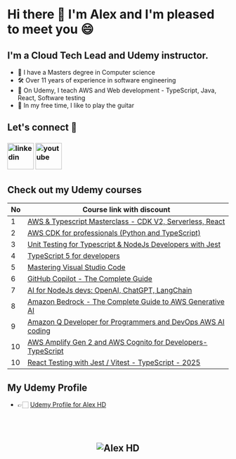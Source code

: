# Hi there 👋  I'm Alex and I'm pleased to meet you 😄

## **I'm a Cloud Tech Lead and Udemy instructor.**
 - 💾 I have a Masters degree in Computer science
 - 🛠️ Over 11 years of experience in software engineering
 - 👔 On Udemy, I teach AWS and Web development - TypeScript, Java, React, Software testing
 - 🎸 In my free time, I like to play the guitar


## **Let's connect** 👋 &nbsp;

<h3 align="left">
<a href="https://www.linkedin.com/in/alex-dan-02598a137/"><img src="https://img.icons8.com/color/96/000000/linkedin.png" alt="linkedin" width="60" height="60"/></a>
<a href="https://www.youtube.com/@concisedeveloper/videos" target="_blank"><img src="https://img.icons8.com/color/344/youtube-play.png" alt="youtube" width="60" height="60"/></a>


## **Check out my Udemy courses**

| No  | Course link with discount | 
| --- | ----------- | 
| 1 | [AWS & Typescript Masterclass - CDK V2, Serverless, React](https://www.udemy.com/course/aws-typescript-cdk-serverless-react/?couponCode=MAR2025) |
| 2 | [AWS CDK for professionals (Python and TypeScript)](https://www.udemy.com/course/aws-cdk-for-professionals/?couponCode=MAR2025) |
| 3 | [Unit Testing for Typescript & NodeJs Developers with Jest](https://www.udemy.com/course/unit-testing-typescript-nodejs/?couponCode=MAR2025) |
| 4 | [TypeScript 5 for developers](https://www.udemy.com/course/typescript-full-stack-programming/?couponCode=MAR2025) |
| 5 | [Mastering Visual Studio Code](https://www.udemy.com/course/mastering-visual-studio-code/?couponCode=MAR2025) |
| 6 | [GitHub Copilot - The Complete Guide](https://www.udemy.com/course/github-copilot-the-complete-guide/?couponCode=MAR2025) |
| 7 | [AI for NodeJs devs: OpenAI, ChatGPT, LangChain](https://www.udemy.com/course/ai-nodejs-openai-chatgpt-langchain-typescript/?couponCode=MAR2025) |
| 8 | [Amazon Bedrock - The Complete Guide to AWS Generative AI](https://www.udemy.com/course/amazon-bedrock-aws-generative-ai/?couponCode=MAR2025) |
| 9 | [Amazon Q Developer for Programmers and DevOps AWS AI coding](https://www.udemy.com/course/amazon-q-developer-aws-ai/?couponCode=MAR2025) |
| 10 | [AWS Amplify Gen 2 and AWS Cognito for Developers-TypeScript](https://www.udemy.com/course/aws-amplify-gen-2-cognito-typescript-react/?couponCode=MAR2025) |
| 10 | [React Testing with Jest / Vitest - TypeScript - 2025](https://www.udemy.com/course/typescript-with-react-jest-testing/?couponCode=MAR2025) |


## **My Udemy Profile**
- 👉🏻 [Udemy Profile for Alex HD](https://www.udemy.com/user/alexhorea/)

<br>
<br>

<h2 align="center"> <img src="https://komarev.com/ghpvc/?username=alexhddev" alt="Alex HD" /> <h2>
